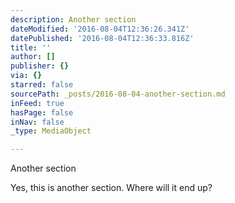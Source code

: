 ```yaml
---
description: Another section
dateModified: '2016-08-04T12:36:26.341Z'
datePublished: '2016-08-04T12:36:33.816Z'
title: ''
author: []
publisher: {}
via: {}
starred: false
sourcePath: _posts/2016-08-04-another-section.md
inFeed: true
hasPage: false
inNav: false
_type: MediaObject

---
```

Another section

Yes, this is another section. Where will it end up?
